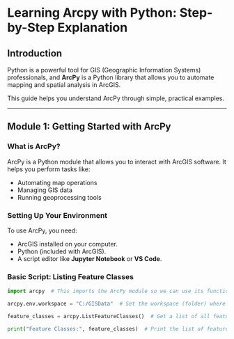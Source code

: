 # Learning Arcpy with Python: Step-by-Step Explanation

## Introduction

Python is a powerful tool for GIS (Geographic Information Systems) professionals, and **ArcPy** is a Python library that allows you to automate mapping and spatial analysis in ArcGIS.

This guide helps you understand ArcPy through simple, practical examples.

---

## Module 1: Getting Started with ArcPy

### What is ArcPy?

ArcPy is a Python module that allows you to interact with ArcGIS software. It helps you perform tasks like:

- Automating map operations
- Managing GIS data
- Running geoprocessing tools

### Setting Up Your Environment

To use ArcPy, you need:
- ArcGIS installed on your computer.
- Python (included with ArcGIS).
- A script editor like **Jupyter Notebook** or **VS Code**.

### Basic Script: Listing Feature Classes

```python
import arcpy  # This imports the ArcPy module so we can use its functions.

arcpy.env.workspace = "C:/GISData"  # Set the workspace (folder) where GIS data is stored.

feature_classes = arcpy.ListFeatureClasses()  # Get a list of all feature classes (GIS layers) in the workspace.

print("Feature Classes:", feature_classes)  # Print the list of feature classes.

